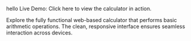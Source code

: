 hello Live Demo: Click here to view the calculator in action.

Explore the fully functional web-based calculator that performs basic arithmetic operations. The clean, responsive interface ensures seamless interaction across devices.
